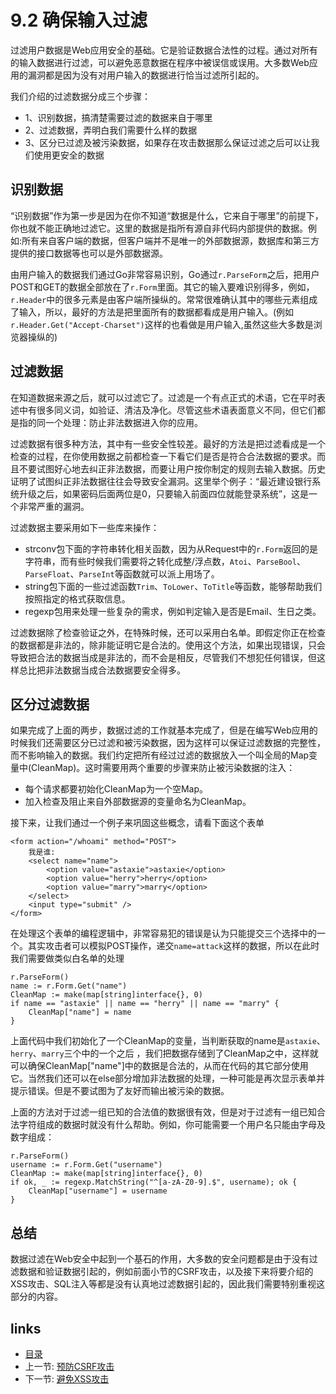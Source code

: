 # 9.2 确保输入过滤
过滤用户数据是Web应用安全的基础。它是验证数据合法性的过程。通过对所有的输入数据进行过滤，可以避免恶意数据在程序中被误信或误用。大多数Web应用的漏洞都是因为没有对用户输入的数据进行恰当过滤所引起的。

我们介绍的过滤数据分成三个步骤：

- 1、识别数据，搞清楚需要过滤的数据来自于哪里
- 2、过滤数据，弄明白我们需要什么样的数据
- 3、区分已过滤及被污染数据，如果存在攻击数据那么保证过滤之后可以让我们使用更安全的数据

## 识别数据
“识别数据”作为第一步是因为在你不知道“数据是什么，它来自于哪里”的前提下，你也就不能正确地过滤它。这里的数据是指所有源自非代码内部提供的数据。例如:所有来自客户端的数据，但客户端并不是唯一的外部数据源，数据库和第三方提供的接口数据等也可以是外部数据源。

由用户输入的数据我们通过Go非常容易识别，Go通过`r.ParseForm`之后，把用户POST和GET的数据全部放在了`r.Form`里面。其它的输入要难识别得多，例如，`r.Header`中的很多元素是由客户端所操纵的。常常很难确认其中的哪些元素组成了输入，所以，最好的方法是把里面所有的数据都看成是用户输入。(例如`r.Header.Get("Accept-Charset")`这样的也看做是用户输入,虽然这些大多数是浏览器操纵的)

## 过滤数据
在知道数据来源之后，就可以过滤它了。过滤是一个有点正式的术语，它在平时表述中有很多同义词，如验证、清洁及净化。尽管这些术语表面意义不同，但它们都是指的同一个处理：防止非法数据进入你的应用。

过滤数据有很多种方法，其中有一些安全性较差。最好的方法是把过滤看成是一个检查的过程，在你使用数据之前都检查一下看它们是否是符合合法数据的要求。而且不要试图好心地去纠正非法数据，而要让用户按你制定的规则去输入数据。历史证明了试图纠正非法数据往往会导致安全漏洞。这里举个例子：“最近建设银行系统升级之后，如果密码后面两位是0，只要输入前面四位就能登录系统”，这是一个非常严重的漏洞。

过滤数据主要采用如下一些库来操作：

- strconv包下面的字符串转化相关函数，因为从Request中的`r.Form`返回的是字符串，而有些时候我们需要将之转化成整/浮点数，`Atoi`、`ParseBool`、`ParseFloat`、`ParseInt`等函数就可以派上用场了。
- string包下面的一些过滤函数`Trim`、`ToLower`、`ToTitle`等函数，能够帮助我们按照指定的格式获取信息。
- regexp包用来处理一些复杂的需求，例如判定输入是否是Email、生日之类。

过滤数据除了检查验证之外，在特殊时候，还可以采用白名单。即假定你正在检查的数据都是非法的，除非能证明它是合法的。使用这个方法，如果出现错误，只会导致把合法的数据当成是非法的，而不会是相反，尽管我们不想犯任何错误，但这样总比把非法数据当成合法数据要安全得多。

## 区分过滤数据
如果完成了上面的两步，数据过滤的工作就基本完成了，但是在编写Web应用的时候我们还需要区分已过滤和被污染数据，因为这样可以保证过滤数据的完整性，而不影响输入的数据。我们约定把所有经过过滤的数据放入一个叫全局的Map变量中(CleanMap)。这时需要用两个重要的步骤来防止被污染数据的注入：
- 每个请求都要初始化CleanMap为一个空Map。
- 加入检查及阻止来自外部数据源的变量命名为CleanMap。

接下来，让我们通过一个例子来巩固这些概念，请看下面这个表单

	<form action="/whoami" method="POST">
		我是谁:
		<select name="name">
			<option value="astaxie">astaxie</option>
			<option value="herry">herry</option>
			<option value="marry">marry</option>
		</select>
		<input type="submit" />
	</form>

在处理这个表单的编程逻辑中，非常容易犯的错误是认为只能提交三个选择中的一个。其实攻击者可以模拟POST操作，递交`name=attack`这样的数据，所以在此时我们需要做类似白名单的处理

	r.ParseForm()
	name := r.Form.Get("name")
	CleanMap := make(map[string]interface{}, 0)
	if name == "astaxie" || name == "herry" || name == "marry" {
		CleanMap["name"] = name
	}

上面代码中我们初始化了一个CleanMap的变量，当判断获取的name是`astaxie`、`herry`、`marry`三个中的一个之后
，我们把数据存储到了CleanMap之中，这样就可以确保CleanMap["name"]中的数据是合法的，从而在代码的其它部分使用它。当然我们还可以在else部分增加非法数据的处理，一种可能是再次显示表单并提示错误。但是不要试图为了友好而输出被污染的数据。

上面的方法对于过滤一组已知的合法值的数据很有效，但是对于过滤有一组已知合法字符组成的数据时就没有什么帮助。例如，你可能需要一个用户名只能由字母及数字组成：

	r.ParseForm()
	username := r.Form.Get("username")
	CleanMap := make(map[string]interface{}, 0)
	if ok, _ := regexp.MatchString("^[a-zA-Z0-9].$", username); ok {
		CleanMap["username"] = username
	}

## 总结
数据过滤在Web安全中起到一个基石的作用，大多数的安全问题都是由于没有过滤数据和验证数据引起的，例如前面小节的CSRF攻击，以及接下来将要介绍的XSS攻击、SQL注入等都是没有认真地过滤数据引起的，因此我们需要特别重视这部分的内容。

## links
   * [目录](<preface.md>)
   * 上一节: [预防CSRF攻击](<9.1.md>)
   * 下一节: [避免XSS攻击](<9.3.md>)
